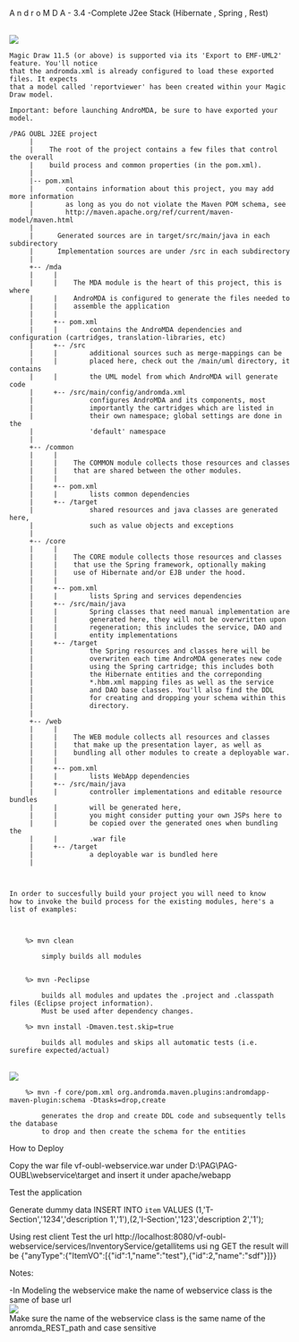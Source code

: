 A n d r o M D A  -  3.4 -Complete J2ee Stack (Hibernate , Spring , Rest)

   <br>
<img  src="https://github.com/ayman-elgharabawy/Andromda-Hibernate-ejb-spring-rest-fullstack-/blob/master/diagram1.jpg?raw=true" />
<br>


    Magic Draw 11.5 (or above) is supported via its 'Export to EMF-UML2' feature. You'll notice
    that the andromda.xml is already configured to load these exported files. It expects
    that a model called 'reportviewer' has been created within your Magic Draw model.

    Important: before launching AndroMDA, be sure to have exported your model.

    /PAG OUBL J2EE project
         |
         |    The root of the project contains a few files that control the overall
         |    build process and common properties (in the pom.xml).
         |
         |-- pom.xml
         |        contains information about this project, you may add more information
         |        as long as you do not violate the Maven POM schema, see
         |        http://maven.apache.org/ref/current/maven-model/maven.html
         |
         |      Generated sources are in target/src/main/java in each subdirectory
         |      Implementation sources are under /src in each subdirectory
         |
         +-- /mda
         |     |
         |     |    The MDA module is the heart of this project, this is where
         |     |    AndroMDA is configured to generate the files needed to
         |     |    assemble the application
         |     |
         |     +-- pom.xml
         |     |        contains the AndroMDA dependencies and configuration (cartridges, translation-libraries, etc)
         |     +-- /src
         |     |        additional sources such as merge-mappings can be
         |     |        placed here, check out the /main/uml directory, it contains
         |     |        the UML model from which AndroMDA will generate code
         |     +-- /src/main/config/andromda.xml
         |              configures AndroMDA and its components, most
         |              importantly the cartridges which are listed in
         |              their own namespace; global settings are done in the
         |              'default' namespace
         |
         +-- /common
         |     |
         |     |    The COMMON module collects those resources and classes
         |     |    that are shared between the other modules.
         |     |
         |     +-- pom.xml
         |     |        lists common dependencies
         |     +-- /target
         |              shared resources and java classes are generated here,
         |              such as value objects and exceptions
         |
         +-- /core
         |     |
         |     |    The CORE module collects those resources and classes
         |     |    that use the Spring framework, optionally making
         |     |    use of Hibernate and/or EJB under the hood.
         |     |
         |     +-- pom.xml
         |     |        lists Spring and services dependencies
         |     +-- /src/main/java
         |     |        Spring classes that need manual implementation are
         |     |        generated here, they will not be overwritten upon
         |     |        regeneration; this includes the service, DAO and
         |     |        entity implementations
         |     +-- /target
         |              the Spring resources and classes here will be
         |              overwriten each time AndroMDA generates new code
         |              using the Spring cartridge; this includes both
         |              the Hibernate entities and the correponding
         |              *.hbm.xml mapping files as well as the service
         |              and DAO base classes. You'll also find the DDL
         |              for creating and dropping your schema within this
         |              directory.
         |
         +-- /web
         |     |
         |     |    The WEB module collects all resources and classes
         |     |    that make up the presentation layer, as well as
         |     |    bundling all other modules to create a deployable war.
         |     |
         |     +-- pom.xml
         |     |        lists WebApp dependencies
         |     +-- /src/main/java
         |     |        controller implementations and editable resource bundles
         |     |        will be generated here,
         |     |        you might consider putting your own JSPs here to
         |     |        be copied over the generated ones when bundling the
         |     |        .war file
         |     +-- /target
         |              a deployable war is bundled here
         |



    In order to succesfully build your project you will need to know
    how to invoke the build process for the existing modules, here's a
    list of examples:

    

        %> mvn clean

            simply builds all modules


        %> mvn -Peclipse

            builds all modules and updates the .project and .classpath files (Eclipse project information).
            Must be used after dependency changes.

        %> mvn install -Dmaven.test.skip=true

            builds all modules and skips all automatic tests (i.e. surefire expected/actual)


   <br>
<img  src="https://github.com/ayman-elgharabawy/Andromda-Hibernate-ejb-spring-rest-fullstack-/blob/master/Diagram1.jpeg?raw=true" />
<br>


        %> mvn -f core/pom.xml org.andromda.maven.plugins:andromdapp-maven-plugin:schema -Dtasks=drop,create

            generates the drop and create DDL code and subsequently tells the database
            to drop and then create the schema for the entities

       
How to Deploy 

Copy the war file vf-oubl-webservice.war under  D:\PAG\PAG-OUBL\webservice\target and insert it under apache/webapp 


Test the application

Generate dummy data
INSERT INTO `item` VALUES (1,'T-Section','1234','description 1','1'),(2,'I-Section','123','description 2','1');

Using rest client
Test the  url  http://localhost:8080/vf-oubl-webservice/services/InventoryService/getallitems usi ng GET
the result will be 
{"anyType":{"ItemVO":[{"id":1,"name":"test"},{"id":2,"name":"sdf"}]}}
 

Notes:

-In Modeling the webservice make the name of webservice class is the same of base url
    <br>
<img  src="https://github.com/ayman-elgharabawy/Andromda-Hibernate-ejb-spring-rest-fullstack-/blob/master/webservice.jpg?raw=true" />
<br>
Make sure the name of the webservice class is the same name of the anromda_REST_path and case sensitive
